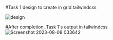 #Task 1 design to create in grid tailwindcss

![design](https://github.com/ZAHIDKHATTAKCS/Tasks/assets/103638880/085412a9-dc7d-4d65-9707-9ff5272b7b49)




#After completion, Task 1's output in tailwindcss
![Screenshot 2023-08-08 033642](https://github.com/ZAHIDKHATTAKCS/Tasks/assets/103638880/cff47236-e571-419d-95e0-e90d6ef39218)
